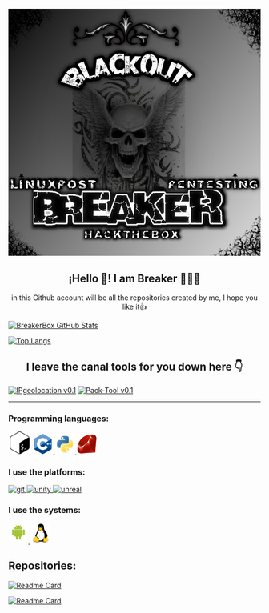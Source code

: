![foto](l.png)
<h2 align="center">¡Hello 👋! I am Breaker 👨🏻‍💻</h2>

<p align="center"I am a ruby ​​programmer👨🏻‍💻<br/>in this Github account will be all the repositories created by me, I hope you like it👍</p>


[![BreakerBox GitHub Stats](https://github-readme-stats.vercel.app/api?username=BreakerBox&show_icons=true&theme=midnight-purple)](https://github.com/anuraghazra/github-readme-stats)

[![Top Langs](https://github-readme-stats.vercel.app/api/top-langs/?username=BreakerBox&theme=midnight-purple&layout=compact)](https://github.com/anuraghazra/github-readme-stats)

<h2 align="center">I leave the canal tools for you down here 👇</h2>

[![IPgeolocation v0.1](https://img.shields.io/badge/IPgeolocation-%F0%9D%96%9B0.1-blue)](https://github.com/BreakerBox/IPgeolocation.git)
[![Pack-Tool v0.1](https://img.shields.io/badge/Pack--Tool-v0.1-blue)](https://github.com/BreakerBox/Pack-Tool.git)

---
<h3 align="left">Programming languages:</h3>
<p align="left"> <img height="45" src="./gnubash.svg"> <a href="https://www.w3schools.com/cpp/" target="_blank"> <img src="https://raw.githubusercontent.com/devicons/devicon/master/icons/cplusplus/cplusplus-original.svg" alt="cplusplus" width="40" height="40"/> </a> <a href="https://www.python.org" target="_blank"> <img src="https://raw.githubusercontent.com/devicons/devicon/master/icons/python/python-original.svg" alt="python" width="40" height="40"/> </a> <a href="https://www.ruby-lang.org/en/" target="_blank"> <img src="https://raw.githubusercontent.com/devicons/devicon/master/icons/ruby/ruby-original.svg" alt="ruby" width="40" height="40"/> </a> </p>

<h3 align="left">I use the platforms:</h3>
<p align="left"> <a href="https://git-scm.com/" target="_blank"> <img src="https://www.vectorlogo.zone/logos/git-scm/git-scm-icon.svg" alt="git" width="40" height="40"/> </a> <a href="https://unity.com/" target="_blank"> <img src="https://www.vectorlogo.zone/logos/unity3d/unity3d-icon.svg" alt="unity" width="40" height="40"/> </a> <a href="https://unrealengine.com/" target="_blank"> <img src="https://raw.githubusercontent.com/kenangundogan/fontisto/036b7eca71aab1bef8e6a0518f7329f13ed62f6b/icons/svg/brand/unreal-engine.svg" alt="unreal" width="40" height="40"/> </a> </p>


<h3 align="left">I use the systems:</h3>
<p align="left"> <a href="https://developer.android.com" target="_blank"> <img src="https://raw.githubusercontent.com/devicons/devicon/master/icons/android/android-original-wordmark.svg" alt="android" width="40" height="40"/> </a> <a href="https://www.linux.org/" target="_blank"> <img src="https://raw.githubusercontent.com/devicons/devicon/master/icons/linux/linux-original.svg" alt="linux" width="40" height="40"/> </a> </p>

## Repositories:

[![Readme Card](https://github-readme-stats.vercel.app/api/pin/?username=BreakerBox&repo=IPgeolocation&theme=midnight-purple)](https://github.com/BreakerBox/IPgeolocation.git)

[![Readme Card](https://github-readme-stats.vercel.app/api/pin/?username=BreakerBox&repo=Pack-Tool&theme=midnight-purple)](https://github.com/BreakerBox/Pack-Tool.git)

